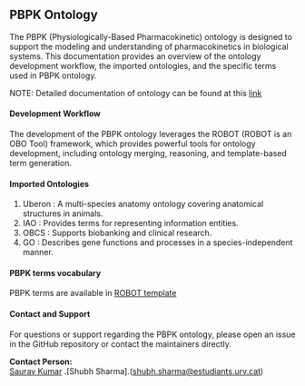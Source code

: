 ## PBPK Ontology

The PBPK (Physiologically-Based Pharmacokinetic) ontology is designed to support the modeling and understanding of pharmacokinetics in biological systems. This documentation provides an overview of the ontology development workflow, the imported ontologies, and the specific terms used in PBPK ontology.

NOTE: Detailed documentation of ontology can be found at this [link](https://crispae.github.io/pbpko/)

#### Development Workflow

The development of the PBPK ontology leverages the ROBOT (ROBOT is an OBO Tool) framework, which provides powerful tools for ontology development, including ontology merging, reasoning, and template-based term generation.

#### Imported Ontologies

1. Uberon : A multi-species anatomy ontology covering anatomical structures in animals.
2. IAO : Provides terms for representing information entities.
3. OBCS : Supports biobanking and clinical research.
4. GO : Describes gene functions and processes in a species-independent manner.

#### PBPK terms vocabulary

PBPK terms are available in [ROBOT template](https://github.com/Crispae/pbpko/blob/main/Robot/templates/vocab.tsv)

#### Contact and Support

For questions or support regarding the PBPK ontology, please open an issue in the GitHub repository or contact the maintainers directly.

**Contact Person:**  
[Saurav Kumar](saurav.kumar@iispv.cat)
.[Shubh Sharma].(shubh.sharma@estudiants.urv.cat)
